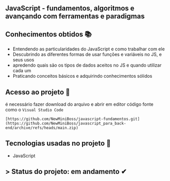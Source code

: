 ## JavaScript - fundamentos, algoritmos e avançando com ferramentas e paradigmas
## Conhecimentos obtidos 📚
- Entendendo as particularidades do JavaScript e como trabalhar com ele
- Descubrindo as diferentes formas de usar funções e variáveis no JS, e seus usos
- apredendo quais são os tipos de dados aceitos no JS e quando utilizar cada um
- Praticando conceitos básicos e adquirindo conhecimentos sólidos

## Acesso ao projeto 📁
é necessário fazer download do arquivo e abrir em editor código fonte como o ``Visual Studio Code`` 

```
[https://github.com/NewMiniBoss/javascript-fundamentos.git](https://github.com/NewMiniBoss/javascript_para_back-end/archive/refs/heads/main.zip)
```

## Tecnologias usadas no projeto 🚀
- JavaScript

## > Status do projeto: em andamento ✔
